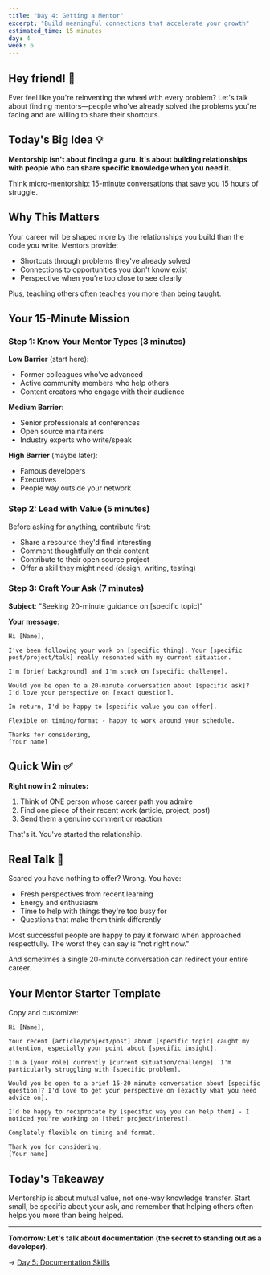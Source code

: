 ```yaml
---
title: "Day 4: Getting a Mentor"
excerpt: "Build meaningful connections that accelerate your growth"
estimated_time: 15 minutes
day: 4
week: 6
---
```


## Hey friend! 👋

Ever feel like you're reinventing the wheel with every problem? Let's talk about finding mentors—people who've already solved the problems you're facing and are willing to share their shortcuts.

## Today's Big Idea 💡

**Mentorship isn't about finding a guru. It's about building relationships with people who can share specific knowledge when you need it.**

Think micro-mentorship: 15-minute conversations that save you 15 hours of struggle.

## Why This Matters

Your career will be shaped more by the relationships you build than the code you write. Mentors provide:
- Shortcuts through problems they've already solved
- Connections to opportunities you don't know exist
- Perspective when you're too close to see clearly

Plus, teaching others often teaches you more than being taught.

## Your 15-Minute Mission

### Step 1: Know Your Mentor Types (3 minutes)

**Low Barrier** (start here):
- Former colleagues who've advanced
- Active community members who help others
- Content creators who engage with their audience

**Medium Barrier**:
- Senior professionals at conferences
- Open source maintainers
- Industry experts who write/speak

**High Barrier** (maybe later):
- Famous developers
- Executives
- People way outside your network

### Step 2: Lead with Value (5 minutes)

Before asking for anything, contribute first:
- Share a resource they'd find interesting
- Comment thoughtfully on their content
- Contribute to their open source project
- Offer a skill they might need (design, writing, testing)

### Step 3: Craft Your Ask (7 minutes)

**Subject**: "Seeking 20-minute guidance on [specific topic]"

**Your message**:
```
Hi [Name],

I've been following your work on [specific thing]. Your [specific post/project/talk] really resonated with my current situation.

I'm [brief background] and I'm stuck on [specific challenge]. 

Would you be open to a 20-minute conversation about [specific ask]? I'd love your perspective on [exact question].

In return, I'd be happy to [specific value you can offer].

Flexible on timing/format - happy to work around your schedule.

Thanks for considering,
[Your name]
```

## Quick Win ✅

**Right now in 2 minutes:**

1. Think of ONE person whose career path you admire
2. Find one piece of their recent work (article, project, post)
3. Send them a genuine comment or reaction

That's it. You've started the relationship.

## Real Talk 💬

Scared you have nothing to offer? Wrong. You have:
- Fresh perspectives from recent learning
- Energy and enthusiasm
- Time to help with things they're too busy for
- Questions that make them think differently

Most successful people are happy to pay it forward when approached respectfully. The worst they can say is "not right now."

And sometimes a single 20-minute conversation can redirect your entire career.

## Your Mentor Starter Template

Copy and customize:

```
Hi [Name],

Your recent [article/project/post] about [specific topic] caught my attention, especially your point about [specific insight].

I'm a [your role] currently [current situation/challenge]. I'm particularly struggling with [specific problem].

Would you be open to a brief 15-20 minute conversation about [specific question]? I'd love to get your perspective on [exactly what you need advice on].

I'd be happy to reciprocate by [specific way you can help them] - I noticed you're working on [their project/interest].

Completely flexible on timing and format.

Thank you for considering,
[Your name]
```

## Today's Takeaway

Mentorship is about mutual value, not one-way knowledge transfer. Start small, be specific about your ask, and remember that helping others often helps you more than being helped.

---

**Tomorrow: Let's talk about documentation (the secret to standing out as a developer).**

→ [Day 5: Documentation Skills](./05-documentation-skills)
